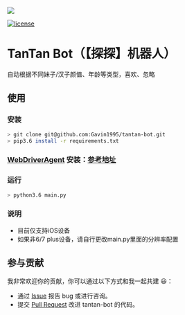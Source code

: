 ![](https://github.com/Gavin1995/tantan-bot/blob/master/recording.gif)

[![license](https://img.shields.io/github/license/Gavin1995/tantan-bot.svg)](https://github.com/Gavin1995/tantan-bot)

# TanTan Bot（【探探】机器人）
自动根据不同妹子/汉子颜值、年龄等类型，喜欢、忽略

## 使用

### 安装

```bash
> git clone git@github.com:Gavin1995/tantan-bot.git
> pip3.6 install -r requirements.txt
```

### [WebDriverAgent](https://github.com/facebook/WebDriverAgent) 安装：[参考地址](https://testerhome.com/topics/7220)

### 运行
```bash
> python3.6 main.py
```

### 说明
- 目前仅支持iOS设备
- 如果非6/7 plus设备，请自行更改main.py里面的分辨率配置

## 参与贡献

我非常欢迎你的贡献，你可以通过以下方式和我一起共建 :smiley:：

- 通过 [Issue](https://github.com/Gavin1995/tantan-bot/issues) 报告 bug 或进行咨询。
- 提交 [Pull Request](https://github.com/Gavin1995/tantan-bot/pulls) 改进 tantan-bot 的代码。

